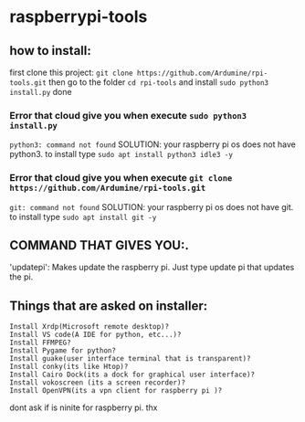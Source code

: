 # raspberrypi-tools

## how to install:
first clone this project: `git clone https://github.com/Ardumine/rpi-tools.git`
then go to the folder `cd rpi-tools`
and install `sudo python3 install.py`
done
### Error that cloud give you when execute `sudo python3 install.py`
`python3: command not found` SOLUTION: your raspberry pi os does not have python3. to install type `sudo apt install python3 idle3 -y`
### Error that cloud give you when execute `git clone https://github.com/Ardumine/rpi-tools.git`
`git: command not found` SOLUTION: your raspberry pi os does not have git. to install type `sudo apt install git -y`
## COMMAND THAT GIVES YOU:.
'updatepi': Makes update the raspberry pi. Just type update pi that updates the pi.
## Things that are asked on installer:
```
Install Xrdp(Microsoft remote desktop)? 
Install VS code(A IDE for python, etc...)?
Install FFMPEG? 
Install Pygame for python?
Install guake(user interface terminal that is transparent)?
Install conky(its like Htop)?
Install Cairo Dock(its a dock for graphical user interface)? 
Install vokoscreen (its a screen recorder)? 
Install OpenVPN(its a vpn client for raspberry pi )?
```
dont ask if is ninite for raspberry pi. thx
